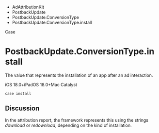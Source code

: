 

- AdAttributionKit
- PostbackUpdate
- PostbackUpdate.ConversionType
-  PostbackUpdate.ConversionType.install 

Case

# PostbackUpdate.ConversionType.install

The value that represents the installation of an app after an ad interaction.

iOS 18.0+iPadOS 18.0+Mac Catalyst

``` source
case install
```

## Discussion

In the attribution report, the framework represents this using the strings *download* or *redownload*, depending on the kind of installation.

